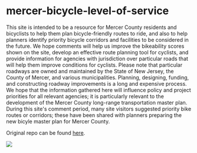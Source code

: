 # mercer-bicycle-level-of-service
This site is intended to be a resource for Mercer County residents and bicyclists to help them plan bicycle-friendly routes to ride, and also to help planners identify priority bicycle corridors and facilities to be considered in the future. We hope comments will help us improve the bikeability scores shown on the site, develop an effective route planning tool for cyclists, and provide information for agencies with jurisdiction over particular roads that will help them improve conditions for cyclists. Please note that particular roadways are owned and maintained by the State of New Jersey, the County of Mercer, and various municipalities. Planning, designing, funding, and constructing roadway improvements is a long and expensive process. We hope that the information gathered here will influence policy and project priorities for all relevant agencies; it is particularly relevant to the development of the Mercer County long-range transportation master plan. During this site's comment period, many site visitors suggested priority bike routes or corridors; these have been shared with planners preparing the new bicyle master plan for Mercer County. 

Original repo can be found [here](https://github.com/gudrick-fred/MercerBLOS). 

![](../img/MercerBLOS.PNG)